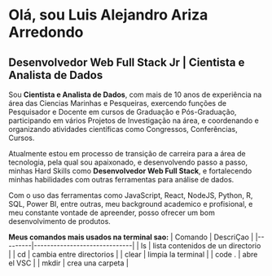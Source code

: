 # Olá, sou Luis Alejandro Ariza Arredondo
## Desenvolvedor Web Full Stack Jr | Cientista e Analista de Dados 
Sou **Cientista e Analista de Dados**, com mais de 10 anos de experiência na área das Ciencias Marinhas e Pesqueiras, exercendo funções de Pesquisador e Docente em cursos de Graduação e Pós-Graduação, participando em vários Projetos de Investigação na área, e coordenando e organizando atividades científicas como Congressos, Conferências, Cursos.

Atualmente estou em processo de transição de carreira para a área de tecnologia, pela qual sou apaixonado, e desenvolvendo passo a passo, minhas Hard Skills como **Desenvolvedor Web Full Stack**, e fortalecendo minhas habilidades com outras ferramentas para análise de dados. 

Com o uso das ferramentas como JavaScript, React, NodeJS, Python, R, SQL, Power BI, entre outras, meu background academico e profisional, e meu constante vontade de apreender, posso ofrecer um bom desenvolvimento de produtos.

**Meus comandos mais usados na terminal sao:**
| Comando | DescriÇao                    |
|---------|------------------------------|
| ls | lista contenidos de un directorio |
| cd | cambia entre directorios          |
| clear | limpia la terminal             |
| code . | abre el VSC                   |
| mkdir | crea una carpeta               |
